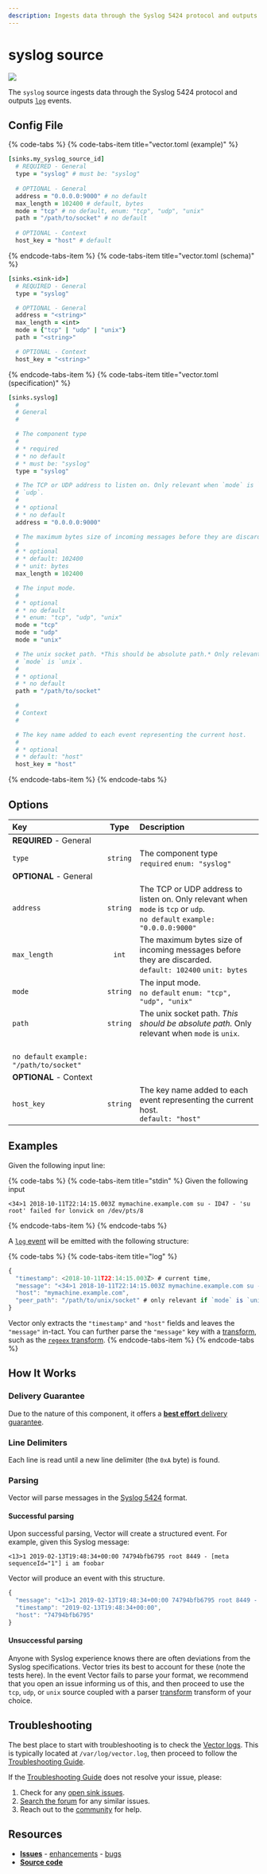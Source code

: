 ```yaml
---
description: Ingests data through the Syslog 5424 protocol and outputs `log` events.
---
```


<!--
     THIS FILE IS AUTOOGENERATED!

     To make changes please edit the template located at:

     scripts/generate/templates/docs/usage/configuration/sources/syslog.md.erb
-->

# syslog source

![][images.syslog_source]


The `syslog` source ingests data through the Syslog 5424 protocol and outputs [`log`][docs.log_event] events.

## Config File

{% code-tabs %}
{% code-tabs-item title="vector.toml (example)" %}
```coffeescript
[sinks.my_syslog_source_id]
  # REQUIRED - General
  type = "syslog" # must be: "syslog"
  
  # OPTIONAL - General
  address = "0.0.0.0:9000" # no default
  max_length = 102400 # default, bytes
  mode = "tcp" # no default, enum: "tcp", "udp", "unix"
  path = "/path/to/socket" # no default
  
  # OPTIONAL - Context
  host_key = "host" # default
```
{% endcode-tabs-item %}
{% code-tabs-item title="vector.toml (schema)" %}
```coffeescript
[sinks.<sink-id>]
  # REQUIRED - General
  type = "syslog"

  # OPTIONAL - General
  address = "<string>"
  max_length = <int>
  mode = {"tcp" | "udp" | "unix"}
  path = "<string>"

  # OPTIONAL - Context
  host_key = "<string>"
```
{% endcode-tabs-item %}
{% code-tabs-item title="vector.toml (specification)" %}
```coffeescript
[sinks.syslog]
  #
  # General
  #

  # The component type
  # 
  # * required
  # * no default
  # * must be: "syslog"
  type = "syslog"

  # The TCP or UDP address to listen on. Only relevant when `mode` is `tcp` or
  # `udp`.
  # 
  # * optional
  # * no default
  address = "0.0.0.0:9000"

  # The maximum bytes size of incoming messages before they are discarded.
  # 
  # * optional
  # * default: 102400
  # * unit: bytes
  max_length = 102400

  # The input mode.
  # 
  # * optional
  # * no default
  # * enum: "tcp", "udp", "unix"
  mode = "tcp"
  mode = "udp"
  mode = "unix"

  # The unix socket path. *This should be absolute path.* Only relevant when
  # `mode` is `unix`.
  # 
  # * optional
  # * no default
  path = "/path/to/socket"

  #
  # Context
  #

  # The key name added to each event representing the current host.
  # 
  # * optional
  # * default: "host"
  host_key = "host"
```
{% endcode-tabs-item %}
{% endcode-tabs %}

## Options

| Key  | Type  | Description |
|:-----|:-----:|:------------|
| **REQUIRED** - General | | |
| `type` | `string` | The component type<br />`required` `enum: "syslog"` |
| **OPTIONAL** - General | | |
| `address` | `string` | The TCP or UDP address to listen on. Only relevant when `mode` is `tcp` or `udp`.<br />`no default` `example: "0.0.0.0:9000"` |
| `max_length` | `int` | The maximum bytes size of incoming messages before they are discarded.<br />`default: 102400` `unit: bytes` |
| `mode` | `string` | The input mode.<br />`no default` `enum: "tcp", "udp", "unix"` |
| `path` | `string` | The unix socket path. *This should be absolute path.* Only relevant when `mode` is `unix`.
<br />`no default` `example: "/path/to/socket"` |
| **OPTIONAL** - Context | | |
| `host_key` | `string` | The key name added to each event representing the current host.<br />`default: "host"` |

## Examples

Given the following input line:

{% code-tabs %}
{% code-tabs-item title="stdin" %}
Given the following input

```
<34>1 2018-10-11T22:14:15.003Z mymachine.example.com su - ID47 - 'su root' failed for lonvick on /dev/pts/8
```
{% endcode-tabs-item %}
{% endcode-tabs %}

A [`log` event][docs.log_event] will be emitted with the following structure:

{% code-tabs %}
{% code-tabs-item title="log" %}
```javascript
{
  "timestamp": <2018-10-11T22:14:15.003Z> # current time,
  "message": "<34>1 2018-10-11T22:14:15.003Z mymachine.example.com su - ID47 - 'su root' failed for lonvick on /dev/pts/8",
  "host": "mymachine.example.com",
  "peer_path": "/path/to/unix/socket" # only relevant if `mode` is `unix`
}
```

Vector only extracts the `"timestamp"` and `"host"` fields and leaves the `"message"` in-tact. You can further parse the `"message"` key with a [transform][docs.transforms], such as the [`regeex` transform][docs.regex_parser_transform].
{% endcode-tabs-item %}
{% endcode-tabs %}

## How It Works

### Delivery Guarantee

Due to the nature of this component, it offers a
[**best effort** delivery guarantee][docs.best_effort_delivery].

### Line Delimiters

Each line is read until a new line delimiter (the `0xA` byte) is found.

### Parsing

Vector will parse messages in the [Syslog 5424][url.syslog_5424] format.

#### Successful parsing

Upon successful parsing, Vector will create a structured event. For example, given this Syslog message:

```
<13>1 2019-02-13T19:48:34+00:00 74794bfb6795 root 8449 - [meta sequenceId="1"] i am foobar
```

Vector will produce an event with this structure.

```javascript
{
  "message": "<13>1 2019-02-13T19:48:34+00:00 74794bfb6795 root 8449 - [meta sequenceId="1"] i am foobar",
  "timestamp": "2019-02-13T19:48:34+00:00",
  "host": "74794bfb6795"
}
```

#### Unsuccessful parsing

Anyone with Syslog experience knows there are often deviations from the Syslog specifications. Vector tries its best to account for these (note the tests here). In the event Vector fails to parse your format, we recommend that you open an issue informing us of this, and then proceed to use the `tcp`, `udp`, or `unix` source coupled with a parser [transform][docs.transforms] transform of your choice.


## Troubleshooting

The best place to start with troubleshooting is to check the
[Vector logs][docs.monitoring_logs]. This is typically located at
`/var/log/vector.log`, then proceed to follow the
[Troubleshooting Guide][docs.troubleshooting].

If the [Troubleshooting Guide][docs.troubleshooting] does not resolve your
issue, please:

1. Check for any [open sink issues][url.syslog_source_issues].
2. [Search the forum][url.search_forum] for any similar issues.
2. Reach out to the [community][url.community] for help.

## Resources

* [**Issues**][url.syslog_source_issues] - [enhancements][url.syslog_source_enhancements] - [bugs][url.syslog_source_bugs]
* [**Source code**][url.syslog_source_source]


[docs.best_effort_delivery]: ../../../about/guarantees.md#best-effort-delivery
[docs.log_event]: ../../../about/data-model.md#log
[docs.monitoring_logs]: ../../../usage/administration/monitoring.md#logs
[docs.regex_parser_transform]: ../../../usage/configuration/transforms/regex_parser.md
[docs.transforms]: ../../../usage/configuration/transforms
[docs.troubleshooting]: ../../../usage/guides/troubleshooting.md
[images.syslog_source]: ../../../assets/syslog-source.svg
[url.community]: https://vector.dev/community
[url.search_forum]: https://forum.vector.dev/search?expanded=true
[url.syslog_5424]: https://tools.ietf.org/html/rfc5424
[url.syslog_source_bugs]: https://github.com/timberio/vector/issues?q=is%3Aopen+is%3Aissue+label%3A%22Source%3A+syslog%22+label%3A%22Type%3A+Bug%22
[url.syslog_source_enhancements]: https://github.com/timberio/vector/issues?q=is%3Aopen+is%3Aissue+label%3A%22Source%3A+syslog%22+label%3A%22Type%3A+Enhancement%22
[url.syslog_source_issues]: https://github.com/timberio/vector/issues?q=is%3Aopen+is%3Aissue+label%3A%22Source%3A+syslog%22
[url.syslog_source_source]: https://github.com/timberio/vector/tree/master/src/sources/syslog.rs
